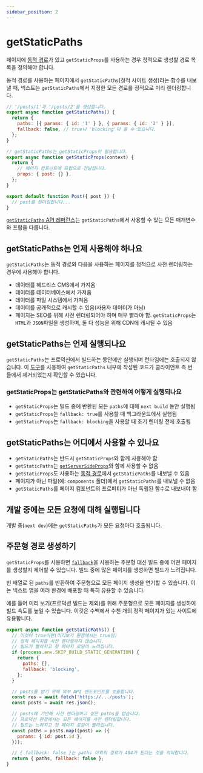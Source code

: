 ```yaml
---
sidebar_position: 2
---
```


# getStaticPaths

페이지에 [동적 경로](../../라우팅/동적-경로.md)가 있고 `getStaticProps`를 사용하는 경우 정적으로 생성할 경로 목록을 정의해야 합니다.

동적 경로를 사용하는 페이지에서 `getStaticPaths`(정적 사이트 생성)라는 함수를 내보낼 때, 넥스트는 `getStaticPaths`에서 지정한 모든 경로를 정적으로 미리 렌더링합니다.

```jsx title="pages/posts/[id].js"
// '/posts/1'과 '/posts/2'을 생성합니다.
export async function getStaticPaths() {
  return {
    paths: [{ params: { id: '1' } }, { params: { id: '2' } }],
    fallback: false, // true나 'blocking'이 올 수 있습니다.
  };
}

// getStaticPaths는 getStaticProps이 필요합니다.
export async function getStaticProps(context) {
  return {
    // 페이지 컴포넌트에 프랍으로 전달됩니다.
    props: { post: {} },
  };
}

export default function Post({ post }) {
  // post를 렌더링합니다...
}
```

[`getStaticPaths` API 레퍼런스](https://nextjs.org/docs/api-reference/data-fetching/get-static-paths)는 `getStaticPaths`에서 사용할 수 있는 모든 매개변수와 프랍을 다룹니다.

## getStaticPaths는 언제 사용해야 하나요

`getStaticPaths`는 동적 경로와 다음을 사용하는 페이지를 정적으로 사전 렌더링하는 경우에 사용해야 합니다.

- 데이터를 헤드리스 CMS에서 가져옴
- 데이터를 데이터베이스에서 가져옴
- 데이터를 파일 시스템에서 가져옴
- 데이터를 공개적으로 캐시할 수 있음(사용자 데이터가 아님)
- 페이지는 SEO를 위해 사전 렌더링되어야 하며 매우 빨라야 함. `getStaticProps`는 `HTML`과 `JSON`파일을 생성하며, 둘 다 성능을 위해 CDN에 캐시될 수 있음

## getStaticPaths는 언제 실행되나요

`getStaticPaths`는 프로덕션에서 빌드하는 동안에만 실행되며 런타임에는 호출되지 않습니다. 이 [도구](https://next-code-elimination.vercel.app/)를 사용하여 `getStaticPaths` 내부에 작성된 코드가 클라이언트 측 번들에서 제거되었는지 확인할 수 있습니다.

### getStaticProps는 getStaticPaths와 관련하여 어떻게 실행되나요

- `getStaticProps`는 빌드 중에 반환된 모든 `paths`에 대해 `next build` 동안 실행됨
- `getStaticProps`는 `fallback: true`를 사용할 때 백그라운드에서 실행됨
- `getStaticProps`는 `fallback: blocking`을 사용할 때 초기 렌더링 전에 호출됨

## getStaticPaths는 어디에서 사용할 수 있나요

- `getStaticPaths`는 반드시 `getStaticProps`와 함께 사용해야 함
- `getStaticPaths`는 [`getServerSideProps`](./get-server-side-props.md)와 함께 사용할 수 없음
- `getStaticProps`도 사용하는 [동적 경로](../../라우팅/동적-경로.md)에서 `getStaticPaths`를 내보낼 수 있음
- 페이지가 아닌 파일(예: `components` 폴더)에서 `getStaticPaths`를 내보낼 수 없음
- `getStaticPaths`를 페이지 컴포넌트의 프로퍼티가 아닌 독립된 함수로 내보내야 함

## 개발 중에는 모든 요청에 대해 실행됩니다

개발 중(`next dev`)에는 `getStaticPaths`가 모든 요청마다 호출됩니다.

## 주문형 경로 생성하기

`getStaticProps`를 사용하면 [`fallback`](https://nextjs.org/docs/api-reference/data-fetching/get-static-paths#fallback-blocking)을 사용하는 주문형 대신 빌드 중에 어떤 페이지를 생성할지 제어할 수 있습니다. 빌드 중에 많은 페이지를 생성하면 빌드가 느려집니다.

빈 배열로 된 `paths`를 반환하여 주문형으로 모든 페이지 생성을 연기할 수 있습니다. 이는 넥스트 앱을 여러 환경에 배포할 때 특히 유용할 수 있습니다.

예를 들어 미리 보기(프로덕션 빌드는 제외)를 위해 주문형으로 모든 페이지를 생성하여 빌드 속도를 높일 수 있습니다. 이것은 수백에서 수천 개의 정적 페이지가 있는 사이트에 유용합니다.

```jsx title="pages/posts/[id].js"
export async function getStaticPaths() {
  // 이것이 true이면(미리보기 환경에서는 true임)
  // 정적 페이지를 사전 렌더링하지 않습니다.
  // 빌드가 빨라지고 첫 페이지 로딩이 느려집니다.
  if (process.env.SKIP_BUILD_STATIC_GENERATION) {
    return {
      paths: [],
      fallback: 'blocking',
    };
  }

  // posts를 얻기 위해 외부 API 엔드포인트를 호출합니다.
  const res = await fetch('https://.../posts');
  const posts = await res.json();

  // posts에 기반해 사전 렌더링하고 싶은 paths을 얻습니다.
  // 프로덕션 환경에서는 모든 페이지를 사전 렌더링합니다.
  // 빌드는 느려지고 첫 페이지 로딩이 빨라집니다.
  const paths = posts.map((post) => ({
    params: { id: post.id },
  }));

  // { fallback: false }는 paths 이외의 경로가 404가 된다는 것을 의미합니다.
  return { paths, fallback: false };
}
```
